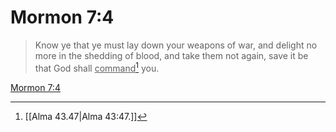 # Mormon 7:4

> Know ye that ye must lay down your weapons of war, and delight no more in the shedding of blood, and take them not again, save it be that God shall <u>command</u>[^a] you.

[Mormon 7:4](https://www.churchofjesuschrist.org/study/scriptures/bofm/morm/7?lang=eng&id=p4#p4)


[^a]: [[Alma 43.47|Alma 43:47.]]
